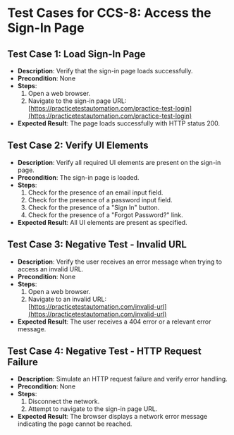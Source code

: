 # Test Cases for CCS-8: Access the Sign-In Page

## Test Case 1: Load Sign-In Page
- **Description**: Verify that the sign-in page loads successfully.
- **Precondition**: None
- **Steps**:
  1. Open a web browser.
  2. Navigate to the sign-in page URL: [https://practicetestautomation.com/practice-test-login](https://practicetestautomation.com/practice-test-login)
- **Expected Result**: The page loads successfully with HTTP status 200.

## Test Case 2: Verify UI Elements
- **Description**: Verify all required UI elements are present on the sign-in page.
- **Precondition**: The sign-in page is loaded.
- **Steps**:
  1. Check for the presence of an email input field.
  2. Check for the presence of a password input field.
  3. Check for the presence of a "Sign In" button.
  4. Check for the presence of a "Forgot Password?" link.
- **Expected Result**: All UI elements are present as specified.

## Test Case 3: Negative Test - Invalid URL
- **Description**: Verify the user receives an error message when trying to access an invalid URL.
- **Precondition**: None
- **Steps**:
  1. Open a web browser.
  2. Navigate to an invalid URL: [https://practicetestautomation.com/invalid-url](https://practicetestautomation.com/invalid-url)
- **Expected Result**: The user receives a 404 error or a relevant error message.

## Test Case 4: Negative Test - HTTP Request Failure
- **Description**: Simulate an HTTP request failure and verify error handling.
- **Precondition**: None
- **Steps**:
  1. Disconnect the network.
  2. Attempt to navigate to the sign-in page URL.
- **Expected Result**: The browser displays a network error message indicating the page cannot be reached.